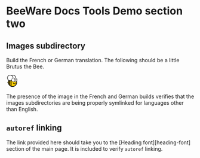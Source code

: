 # BeeWare Docs Tools Demo section two

## Images subdirectory

Build the French or German translation. The following should be a little Brutus the Bee.

![Brutus the Bee](images/brutus-32.png)

The presence of the image in the French and German builds verifies that the images subdirectories are being properly symlinked for languages other than English.

## `autoref` linking

The link provided here should take you to the [Heading font][heading-font] section of the main page. It is included to verify `autoref` linking.
